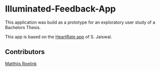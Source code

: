 # Illuminated-Feedback-App

This application was build as a prototype for an exploratory user study of a Bachelors Thesis.

This app is based on the [HeartRate app](https://github.com/shivaneej/HeartRate) of S. Jaiswal.

## Contributors

[Matthijs Roelink](https://github.com/Matthiti)

